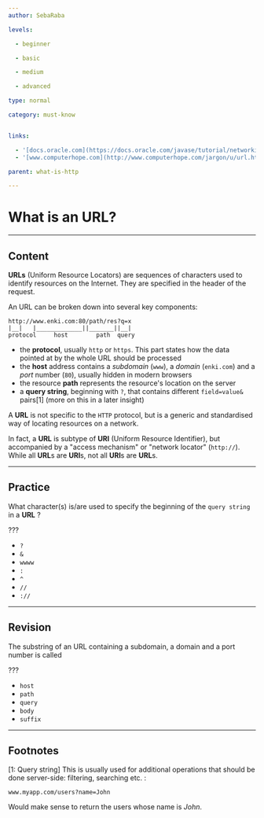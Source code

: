 ```yaml
---
author: SebaRaba

levels:

  - beginner

  - basic

  - medium

  - advanced

type: normal

category: must-know


links:

  - '[docs.oracle.com](https://docs.oracle.com/javase/tutorial/networking/urls/definition.html){website}'
  - '[www.computerhope.com](http://www.computerhope.com/jargon/u/url.htm){website}'

parent: what-is-http

---
```


# What is an URL?

---
## Content

**URLs** (Uniform Resource Locators) are sequences of characters used to identify resources on the Internet. They are specified in the header of the request.

An URL can be broken down into several key components:
```
http://www.enki.com:80/path/res?q=x
|__|   |_____________||_______||__|
protocol     host        path  query
```

- the **protocol**, usually `http` or `https`. This part states how the data pointed at by the whole URL should be processed
- the **host** address contains a *subdomain* (`www`), a *domain* (`enki.com`) and a *port* number (`80`), usually hidden in modern browsers
- the resource **path** represents the resource's location on the server
- a **query string**, beginning with `?`, that contains different `field=value&` pairs[1] (more on this in a later insight)

A **URL** is not specific to the `HTTP` protocol, but is a generic and standardised way of locating resources on a network.

In fact, a **URL** is subtype of **URI** (Uniform Resource Identifier), but accompanied by a "access mechanism" or "network locator" (`http://`).
While all **URL**s are **URI**s, not all **URI**s are **URL**s.

---
## Practice

What character(s) is/are used to specify the beginning of the `query string` in a **URL** ?

???


* `?`
* `&`
* `wwww`
* `:`
* `^`
* `//`
* `://`

---
## Revision

The substring of an URL containing a subdomain, a domain and a port number is called

???


* `host`
* `path`
* `query`
* `body`
* `suffix`

---
## Footnotes
[1: Query string]
This is usually used for additional operations that should be done server-side: filtering, searching etc. :
```
www.myapp.com/users?name=John
```
Would make sense to return the users whose name is *John*.
